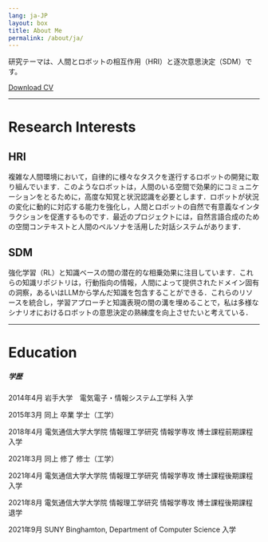 ```yaml
---
lang: ja-JP
layout: box
title: About Me
permalink: /about/ja/
---
```


研究テーマは、人間とロボットの相互作用（HRI）と逐次意思決定（SDM）です。

[Download CV](/assets/downloads/CV_Yohei_Hayamizu.pdf)

-------------------

# Research Interests
## HRI
複雑な人間環境において，自律的に様々なタスクを遂行するロボットの開発に取り組んでいます．このようなロボットは，人間のいる空間で効果的にコミュニケーションをとるために，高度な知覚と状況認識を必要とします．ロボットが状況の変化に動的に対応する能力を強化し，人間とロボットの自然で有意義なインタラクションを促進するものです．最近のプロジェクトには，自然言語合成のための空間コンテキストと人間のペルソナを活用した対話システムがあります．

## SDM
強化学習（RL）と知識ベースの間の潜在的な相乗効果に注目しています．これらの知識リポジトリは，行動指向の情報，人間によって提供されたドメイン固有の洞察，あるいはLLMから学んだ知識を包含することができる．これらのリソースを統合し，学習アプローチと知識表現の間の溝を埋めることで，私は多様なシナリオにおけるロボットの意思決定の熟練度を向上させたいと考えている．


-------------------

# Education

##### 学歴
2014年4月 岩手大学　電気電子・情報システム工学科 入学

2015年3月 同上 卒業 学士（工学）

2018年4月 電気通信大学大学院 情報理工学研究 情報学専攻 博士課程前期課程 入学

2021年3月 同上 修了 修士（工学）

2021年4月 電気通信大学大学院 情報理工学研究 情報学専攻 博士課程後期課程 入学

2021年8月 電気通信大学大学院 情報理工学研究 情報学専攻 博士課程後期課程 退学

2021年9月 SUNY Binghamton, Department of Computer Science 入学